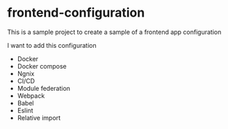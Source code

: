 # frontend-configuration

This is a sample project to create a sample of a frontend app configuration

I want to add this configuration 
- Docker
- Docker compose 
- Ngnix
- CI/CD
- Module federation
- Webpack
- Babel
- Eslint
- Relative import 

